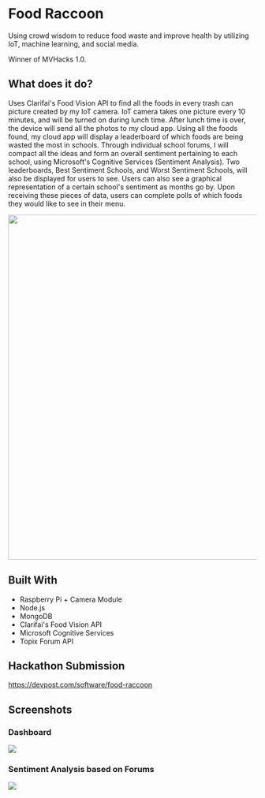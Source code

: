 # Food Raccoon 

Using crowd wisdom to reduce food waste and improve health by utilizing IoT, machine learning, and social media.

Winner of MVHacks 1.0.

## What does it do?

Uses Clarifai's Food Vision API to find all the foods in every trash can picture created by my IoT camera. IoT camera takes one picture every 10 minutes, and will be turned on during lunch time. After lunch time is over, the device will send all the photos to my cloud app. Using all the foods found, my cloud app will display a leaderboard of which foods are being wasted the most in schools. Through individual school forums, I will compact all the ideas and form an overall sentiment pertaining to each school, using Microsoft's Cognitive Services (Sentiment Analysis). Two leaderboards, Best Sentiment Schools, and Worst Sentiment Schools, will also be displayed for users to see. Users can also see a graphical representation of a certain school's sentiment as months go by. Upon receiving these pieces of data, users can complete polls of which foods they would like to see in their menu.

<img src="https://i.imgur.com/a24N9i4.png" style="width: 700px"/>

## Built With

* Raspberry Pi + Camera Module
* Node.js 
* MongoDB
* Clarifai's Food Vision API
* Microsoft Cognitive Services
* Topix Forum API

## Hackathon Submission

https://devpost.com/software/food-raccoon

## Screenshots

### Dashboard

<img src="https://i.imgur.com/6MdPhVW.png" />

### Sentiment Analysis based on Forums

<img src="https://i.imgur.com/1HGfyJw.png" />

